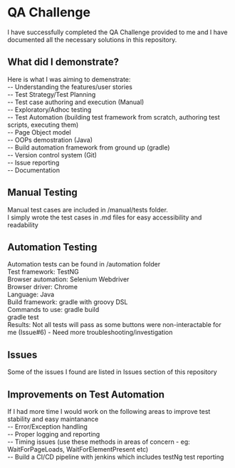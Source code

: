 # QA Challenge 
I have successfully completed the QA Challenge provided to me and I have documented all the necessary solutions in this repository.

## What did I demonstrate?
Here is what I was aiming to demenstrate:  
-- Understanding the features/user stories  
-- Test Strategy/Test Planning  
-- Test case authoring and execution (Manual)  
-- Exploratory/Adhoc testing  
-- Test Automation (building test framework from scratch, authoring test scripts, executing them)  
-- Page Object model  
-- OOPs demostration (Java)  
-- Build automation framework from ground up (gradle)  
-- Version control system (Git)  
-- Issue reporting  
-- Documentation  

## Manual Testing
Manual test cases are included in /manual/tests folder.    
I simply wrote the test cases in .md files for easy accessibility and readability  

## Automation Testing
Automation tests can be found in /automation folder  
Test framework: TestNG  
Browser automation: Selenium Webdriver  
Browser driver: Chrome  
Language: Java  
Build framework: gradle with groovy DSL  
Commands to use: 
gradle build  
gradle test  
Results: Not all tests will pass as some buttons were non-interactable for me (Issue#6) - Need more troubleshooting/investigation  

## Issues
Some of the issues I found are listed in Issues section of this repository  

## Improvements on Test Automation
If I had more time I would work on the following areas to improve test stability and easy maintanance  
-- Error/Exception handling  
-- Proper logging and reporting  
-- Timing issues (use these methods in areas of concern -  eg: WaitForPageLoads, WaitForElementPresent etc)  
-- Build a CI/CD pipeline with jenkins which includes testNg test reporting  
